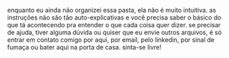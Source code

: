 enquanto eu ainda não organizei essa pasta, ela não é muito intuitiva. as instruções não são tão auto-explicativas e você precisa saber o básico do que tá acontecendo pra entender o que cada coisa quer dizer. se precisar de ajuda, tiver alguma dúvida ou quiser que eu envie outros arquivos, é só entrar em contato comigo por aqui, por email, pelo linkedin, por sinal de fumaça ou bater aqui na porta de casa. sinta-se livre!
